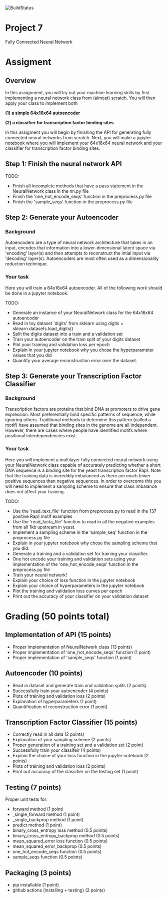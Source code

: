 ![BuildStatus](https://github.com/gramey02/project7/workflows/project6/badge.svg?event=push)

# Project 7
Fully Connected Neural Network


# Assigment

## Overview
In this assignment, you will try out your machine learning skills by first implementing a neural network
class from (almost) scratch. You will then apply your class to implement both

**(1) a simple 64x16x64 autoencoder**

**(2) a classifier for transcription factor binding sites**

In this assigment you will begin by finishing the API for generating fully connected neural networks from scratch.
Next, you will make a jupyter notebook where you will implement your 64x16x64 neural network and your 
classifier for transcription factor binding sites.


## Step 1: Finish the neural network API
TODO:
* Finish all incomplete methods that have a pass statement in the NeuralNetwork class in the nn.py file
* Finish the 'one_hot_encode_seqs' function in the preprocess.py file
* Finish the 'sample_seqs' function in the preprocess.py file


## Step 2: Generate your Autoencoder
### Background
Autoencoders are a type of neural network architecture that takes in an input, encodes that information
into a lower-dimensional latent space via 'encoding' layer(s) and then attempts to reconstruct the intial
input via 'decoding' layer(s). Autoencoders are most often used as a dimensionality reduction technique.

### Your task
Here you will train a 64x16x64 autoencoder. All of the following work should be done in a jupyter notebook.

TODO:
* Generate an instance of your NeuralNetwork class for the 64x16x64 autoencoder
* Read in toy dataset 'digits' from sklearn using digits = sklearn.datasets.load_digits()
* Split the digits dataset into a train and a validation set
* Train your autoencoder on the train split of your digits dataset
* Plot your training and validation loss per epoch
* Explain in your jupyter notebook why you chose the hyperparameter values that you did
* Quantify your average reconstruction error over the dataset.


## Step 3: Generate your Transcription Factor Classifier
### Background
Transcription factors are proteins that bind DNA at promoters to drive gene expression. 
Most preferentially bind specific patterns of sequence, while ignoring others. 
Traditional methods to determine this pattern (called a motif) have assumed that binding 
sites in the genome are all independent. However, there are cases where people have identified motifs where
positional interdependencies exist.

### Your task
Here you will implement a multilayer fully connected neural network using your NeuralNetwork class
capable of accurately predicting whether a short DNA sequence is a binding site for the 
yeast transcription factor Rap1. Note that the training data is incredibly imbalanced as
there are much fewer positive sequences than negative sequences. In order to overcome this
you will need to implement a sampling scheme to ensure that class imbalance does not affect
your training.

TODO:
* Use the 'read_text_file' function from preprocess.py to read in the 137 positive Rap1 motif examples
* Use the 'read_fasta_file' function to read in all the negative examples from all 1kb upstream in yeast.
* Implement a sampling scheme in the 'sample_seq' function in the preprocess.py file
* Explain in your jupyter notebook why chose the sampling scheme that you did.
* Generate a training and a validation set for training your classifier.
* One hot encode your training and validation sets using your implementation of the 'one_hot_encode_seqs' function in the preprocess.py file
* Train your neural network!
* Explain your choice of loss function in the jupyter notebook
* Explain your choice of hyperparameters in the jupyter notebook
* Plot the training and validation loss curves per epoch
* Print out the accuracy of your classifier on your validation dataset


# Grading (50 points total)

## Implementation of API (15 points)
* Proper implementation of NeuralNetwork class (13 points)
* Proper implementation of 'one_hot_encode_seqs' function (1 point)
* Proper implementation of 'sample_seqs' function (1 point)

## Autoencoder (10 points)
* Read in dataset and generate train and validation splits (2 points)
* Successfully train your autoencoder (4 points)
* Plots of training and validation loss (2 points)
* Explanation of hyperparameters (1 point)
* Quantification of reconstruction error (1 point)

## Transcription Factor Classifier (15 points)
* Correctly read in all data (2 points)
* Explanation of your sampling scheme (2 points)
* Proper generation of a training set and a validation set (2 point)
* Successfully train your classifeir (4 points)
* Explain the choice of your loss function in the jupyter notebook (2 points)
* Plots of training and validation loss (2 points)
* Print out accuracy of the classifier on the testing set (1 point)

## Testing (7 points)
Proper unit tests for:
* forward method (1 point)
* _single_forward method (1 point)
* _single_backprop method (1 point)
* predict method (1 point)
* binary_cross_entropy loss method (0.5 points)
* binary_cross_entropy_backprop method (0.5 points)
* mean_squared_error loss function (0.5 points)
* mean_squared_error_backprop (0.5 points)
* one_hot_encode_seqs function (0.5 points)
* sample_seqs function (0.5 points)

## Packaging (3 points)
* pip installable (1 point)
* github actions (installing + testing) (2 points)


